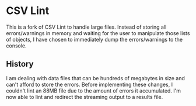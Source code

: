 # CSV Lint
This is a fork of CSV Lint to handle large files.  Instead of storing all errors/warnings in memory and waiting for the user to manipulate those lists of objects, I have chosen to immediately dump the errors/warnings to the console.

## History
I am dealing with data files that can be hundreds of megabytes in size and can't afford to store the errors.  Before implementing these changes, I couldn't lint an 88MB file due to the amount of errors it accumulated.  I'm now able to lint and redirect the streaming output to a results file.